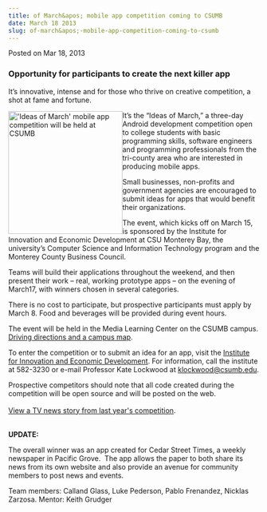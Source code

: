 ```yaml
---
title: of March&apos; mobile app competition coming to CSUMB
date: March 18 2013
slug: of-march&apos;-mobile-app-competition-coming-to-csumb
---
```





<span class="date">Posted on Mar 18, 2013    </span>
<h3>Opportunity for participants to create the next killer app</h3>
<p>It&#x2019;s innovative, intense and for those who thrive on creative
competition, a shot at fame and fortune.</p>
<p><img alt="&apos;Ideas of March&apos; mobile app competition will be held at CSUMB" src="http://news.csumb.edu/sites/default/files/65/attachments/news/images/ideasandroid__0.jpg" style="float:left; width:229px; height:246px">It&#x2019;s the &#x201C;Ideas of
March,&#x201D; a three-day Android development competition open to college
students with basic programming skills, software engineers and
programming professionals from the tri-county area who are
interested in producing mobile apps.</img></p>
<p>Small businesses, non-profits and government agencies are
encouraged to submit ideas for apps that would benefit their
organizations.</p>
<p>The event, which kicks off on March 15, is sponsored by the
Institute for Innovation and Economic Development at CSU Monterey
Bay, the university&#x2019;s Computer Science and Information Technology
program and the Monterey County Business Council.</p>
<p>Teams will build their applications throughout the weekend, and
then present their work &#x2013; real, working prototype apps &#x2013; on the
evening of March17, with winners chosen in several categories.</p>
<p>There is no cost to participate, but prospective participants
must apply by March 8. Food and beverages will be provided during
event hours.</p>
<p>The event will be held in the Media Learning Center on the CSUMB
campus. <a href="http://csumb.edu/map" rel="nofollow">Driving
directions and a campus map</a>.</p>
<p>To enter the competition or to submit an idea for an app, visit
the <a href="http://innovation.csumb.edu/ideas-march" rel="nofollow">Institute for Innovation and Economic
Development</a>.&#xA0;For information, call the institute at
582-3230 or e-mail Professor Kate Lockwood at <a href="mailto:klockwood@csumb.edu">klockwood@csumb.edu</a>.</p>
<p>Prospective competitors should note that all code created during
the competition will be open source and will be posted on the
web.&#x2028;<br>
<br>
<a href="http://www.ksbw.com/news/central-california/monterey/Get-your-app-on-CSUMB-hosts-app-invention-event/-/5738820/9401890/-/3vkgjpz/-/index.html" rel="nofollow">View a TV news story from last year&apos;s
competition</a>.</br></br></p>
<p><strong>UPDATE:</strong></p>
<p>The overall winner was an app created for Cedar Street Times, a
weekly newspaper in Pacific Grove. &#xA0;The app allows the paper
to both share its news from its own website and also provide an
avenue for community members to post news and events.&#xA0;</p>
<p>Team members: Calland Glass, Luke Pederson, Pablo Frenandez,
Nicklas Zarzosa. Mentor: Keith Grudger</p>
<p>&#xA0;</p>
<p>&#xA0;&#xA0;</p>





